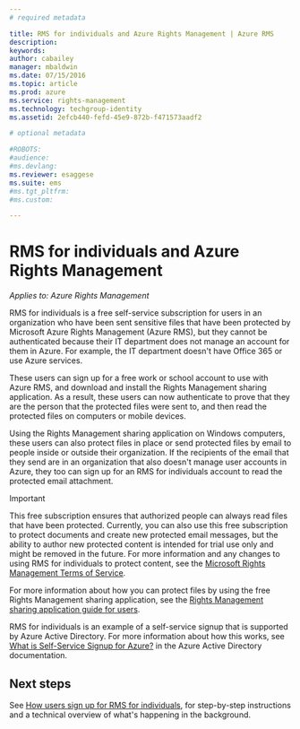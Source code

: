 ```yaml
---
# required metadata

title: RMS for individuals and Azure Rights Management | Azure RMS
description:
keywords:
author: cabailey
manager: mbaldwin
ms.date: 07/15/2016
ms.topic: article
ms.prod: azure
ms.service: rights-management
ms.technology: techgroup-identity
ms.assetid: 2efcb440-fefd-45e9-872b-f471573aadf2

# optional metadata

#ROBOTS:
#audience:
#ms.devlang:
ms.reviewer: esaggese
ms.suite: ems
#ms.tgt_pltfrm:
#ms.custom:

---
```


# RMS for individuals and Azure Rights Management

*Applies to: Azure Rights Management*

RMS for individuals is a free self-service subscription for users in an organization who have been sent sensitive files that have been protected by Microsoft Azure Rights Management (Azure RMS), but they cannot be authenticated because their IT department does not manage an account for them in Azure. For example, the IT department doesn't have Office 365 or use Azure services.

These users can sign up for a free work or school account to use with Azure RMS, and download and install the Rights Management sharing application. As a result, these users can now authenticate  to prove that they are the person that the protected files were sent to, and then read the protected files on computers or mobile devices.

Using the Rights Management sharing application on Windows computers, these users can also protect files in place or send protected files by email to people inside or outside their organization. If the recipients of the email that they send are in an organization that also doesn't manage user accounts in Azure, they too can sign up for an RMS for individuals account to read the protected email attachment.

> [!IMPORTANT]
> This free subscription ensures that authorized people can always read files that have been protected. Currently, you can also use this free subscription to protect documents and create new protected email messages, but the ability to author new protected content is intended for trial use only and might be removed in the future. For more information and any changes to using RMS for individuals to protect content, see the [Microsoft Rights Management Terms of Service](https://portal.aadrm.com/Legal/Service).

For more information about how you can protect files by using the free Rights Management sharing application, see the [Rights Management sharing application guide for users](../rms-client/sharing-app-user-guide.md).

RMS for individuals is an example of a self-service signup that is supported by Azure Active Directory. For more information about how this works, see [What is Self-Service Signup for Azure?](/active-directory/active-directory-self-service-signup) in the Azure Active Directory documentation. 

## Next steps
See [How users sign up for RMS for individuals](rms-for-individuals-user-sign-up.md), for step-by-step instructions and a technical overview of what's happening in the background. 

